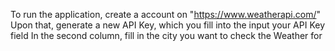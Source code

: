 To run the application, create a account on "https://www.weatherapi.com/"
Upon that, generate a new API Key, which you fill into the input your API Key field
In the second column, fill in the city you want to check the Weather for
